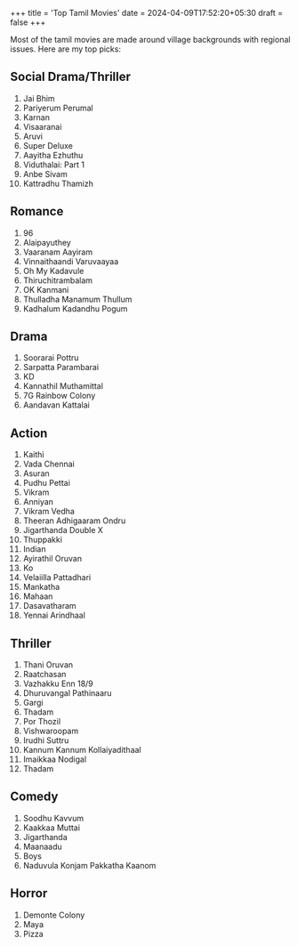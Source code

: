 +++
title = 'Top Tamil Movies'
date = 2024-04-09T17:52:20+05:30
draft = false
+++

Most of the tamil movies are made around village backgrounds with regional issues. Here are my top picks:

## Social Drama/Thriller

1. Jai Bhim
2. Pariyerum Perumal
3. Karnan
4. Visaaranai
5. Aruvi
6. Super Deluxe
7. Aayitha Ezhuthu
8. Viduthalai: Part 1
9. Anbe Sivam
10. Kattradhu Thamizh

## Romance

1. 96
2. Alaipayuthey
3. Vaaranam Aayiram
4. Vinnaithaandi Varuvaayaa
5. Oh My Kadavule
6. Thiruchitrambalam
7. OK Kanmani
8. Thulladha Manamum Thullum
9. Kadhalum Kadandhu Pogum

## Drama

1. Soorarai Pottru
2. Sarpatta Parambarai
3. KD
4. Kannathil Muthamittal
5. 7G Rainbow Colony
6. Aandavan Kattalai

## Action

1. Kaithi
2. Vada Chennai
3. Asuran
4. Pudhu Pettai
5. Vikram
6. Anniyan
7. Vikram Vedha
8. Theeran Adhigaaram Ondru
9. Jigarthanda Double X
10. Thuppakki
11. Indian
12. Ayirathil Oruvan
13. Ko
14. Velaiilla Pattadhari
15. Mankatha
16. Mahaan
17. Dasavatharam
18. Yennai Arindhaal

## Thriller

1. Thani Oruvan
2. Raatchasan
3. Vazhakku Enn 18/9
4. Dhuruvangal Pathinaaru
5. Gargi
6. Thadam
7. Por Thozil
8. Vishwaroopam
9. Irudhi Suttru
10. Kannum Kannum Kollaiyadithaal
11. Imaikkaa Nodigal
12. Thadam

## Comedy

1. Soodhu Kavvum
2. Kaakkaa Muttai
3. Jigarthanda
4. Maanaadu
5. Boys
6. Naduvula Konjam Pakkatha Kaanom

## Horror

1. Demonte Colony
2. Maya
3. Pizza
